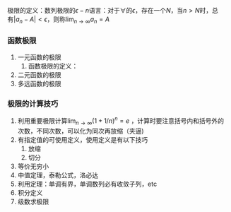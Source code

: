 极限的定义：数列极限的$\epsilon-n$语言：对于$\forall$的$\epsilon$，存在一个$N$，当$n>N$时，总有$|a_n-A|<\epsilon$，则称$\lim_{n \to \infty}a_n=A$

### 函数极限

1. 一元函数的极限
   1. 函数极限的定义：
2. 二元函数的极限
3. 多远函数的极限

### 极限的计算技巧

1. 利用重要极限计算$\lim_{n \to \infty}(1+1/n)^n=e$ ，计算时要注意括号内和括号外的次数，不同次数，可以化为同次再放缩（夹逼)
2. 有指定值的可使用定义，使用定义是有以下技巧
   1. 放缩
   2. 切分
3. 等价无穷小
4. 中值定理，泰勒公式，洛必达
5. 利用定理：单调有界，单调数列必有收敛子列，etc
6. 积分定义
7. 级数求极限
